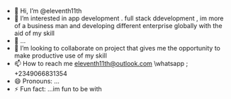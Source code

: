 - 👋 Hi, I’m @eleventh11th
- 👀 I’m interested in app development .   full stack ddevelopment , im more of a business man and developing different enterprise globally with the aid of my skill
- 🌱 ...
- 💞️ I’m looking to collaborate on project that gives me the opportunity to make productive use of my skill
- 📫 How to reach me eleventh11th@outlook.com \whatsapp ; +2349066831354 
- 😄 Pronouns: ...
- ⚡ Fun fact: ...im fun to be with 

<!---
eleventh11th/eleventh11th 

--->

